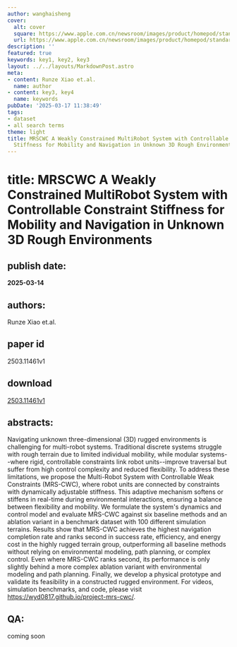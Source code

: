 ```yaml
---
author: wanghaisheng
cover:
  alt: cover
  square: https://www.apple.com.cn/newsroom/images/product/homepod/standard/Apple-HomePod-hero-230118_big.jpg.large_2x.jpg
  url: https://www.apple.com.cn/newsroom/images/product/homepod/standard/Apple-HomePod-hero-230118_big.jpg.large_2x.jpg
description: ''
featured: true
keywords: key1, key2, key3
layout: ../../layouts/MarkdownPost.astro
meta:
- content: Runze Xiao et.al.
  name: author
- content: key3, key4
  name: keywords
pubDate: '2025-03-17 11:38:49'
tags:
- dataset
- all search terms
theme: light
title: MRSCWC A Weakly Constrained MultiRobot System with Controllable Constraint
  Stiffness for Mobility and Navigation in Unknown 3D Rough Environments
---
```


# title: MRSCWC A Weakly Constrained MultiRobot System with Controllable Constraint Stiffness for Mobility and Navigation in Unknown 3D Rough Environments 
## publish date: 
**2025-03-14** 
## authors: 
  Runze Xiao et.al. 
## paper id
2503.11461v1
## download
[2503.11461v1](http://arxiv.org/abs/2503.11461v1)
## abstracts:
Navigating unknown three-dimensional (3D) rugged environments is challenging for multi-robot systems. Traditional discrete systems struggle with rough terrain due to limited individual mobility, while modular systems--where rigid, controllable constraints link robot units--improve traversal but suffer from high control complexity and reduced flexibility. To address these limitations, we propose the Multi-Robot System with Controllable Weak Constraints (MRS-CWC), where robot units are connected by constraints with dynamically adjustable stiffness. This adaptive mechanism softens or stiffens in real-time during environmental interactions, ensuring a balance between flexibility and mobility. We formulate the system's dynamics and control model and evaluate MRS-CWC against six baseline methods and an ablation variant in a benchmark dataset with 100 different simulation terrains. Results show that MRS-CWC achieves the highest navigation completion rate and ranks second in success rate, efficiency, and energy cost in the highly rugged terrain group, outperforming all baseline methods without relying on environmental modeling, path planning, or complex control. Even where MRS-CWC ranks second, its performance is only slightly behind a more complex ablation variant with environmental modeling and path planning. Finally, we develop a physical prototype and validate its feasibility in a constructed rugged environment. For videos, simulation benchmarks, and code, please visit https://wyd0817.github.io/project-mrs-cwc/.
## QA:
coming soon
